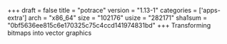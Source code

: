+++
draft = false
title = "potrace"
version = "1.13-1"
categories = ['apps-extra']
arch = "x86_64"
size = "102176"
usize = "282171"
sha1sum = "0bf5636ee815c6e170325c75c4ccd141974831bd"
+++
Transforming bitmaps into vector graphics